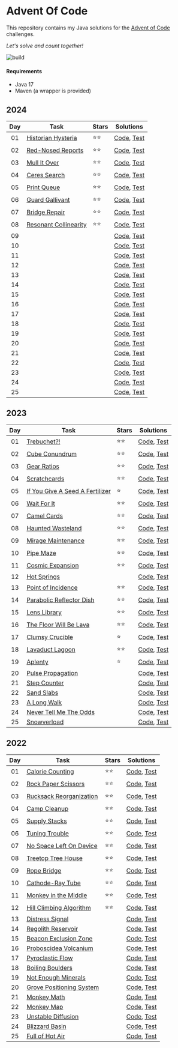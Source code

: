 # Advent Of Code
This repository contains my Java solutions for the [Advent of Code](https://adventofcode.com) challenges.

*Let's solve and count together!*

![build](https://github.com/bqcuong/AdventOfCode/actions/workflows/maven.yml/badge.svg)

#### Requirements
* Java 17
* Maven (a wrapper is provided)

## 2024
| Day | Task                                                         | Stars | Solutions                                                                                                        |
|:---:|--------------------------------------------------------------|:------|------------------------------------------------------------------------------------------------------------------|
| 01  | [Historian Hysteria](https://adventofcode.com/2024/day/1)    | ⭐⭐    | [Code](src/main/java/net/bqc/aoc/year2024/Day01.java), [Test](src/test/java/net/bqc/aoc/year2024/Day01Test.java) | 
| 02  | [Red-Nosed Reports](https://adventofcode.com/2024/day/2)     | ⭐⭐    | [Code](src/main/java/net/bqc/aoc/year2024/Day02.java), [Test](src/test/java/net/bqc/aoc/year2024/Day02Test.java) | 
| 03  | [Mull It Over](https://adventofcode.com/2024/day/3)          | ⭐⭐    | [Code](src/main/java/net/bqc/aoc/year2024/Day03.java), [Test](src/test/java/net/bqc/aoc/year2024/Day03Test.java) | 
| 04  | [Ceres Search](https://adventofcode.com/2024/day/4)          | ⭐⭐    | [Code](src/main/java/net/bqc/aoc/year2024/Day04.java), [Test](src/test/java/net/bqc/aoc/year2024/Day04Test.java) | 
| 05  | [Print Queue](https://adventofcode.com/2024/day/5)           | ⭐⭐    | [Code](src/main/java/net/bqc/aoc/year2024/Day05.java), [Test](src/test/java/net/bqc/aoc/year2024/Day05Test.java) | 
| 06  | [Guard Gallivant](https://adventofcode.com/2024/day/6)       | ⭐⭐    | [Code](src/main/java/net/bqc/aoc/year2024/Day06.java), [Test](src/test/java/net/bqc/aoc/year2024/Day06Test.java) | 
| 07  | [Bridge Repair](https://adventofcode.com/2024/day/7)         | ⭐⭐    | [Code](src/main/java/net/bqc/aoc/year2024/Day07.java), [Test](src/test/java/net/bqc/aoc/year2024/Day07Test.java) | 
| 08  | [Resonant Collinearity](https://adventofcode.com/2024/day/8) | ⭐⭐    | [Code](src/main/java/net/bqc/aoc/year2024/Day08.java), [Test](src/test/java/net/bqc/aoc/year2024/Day08Test.java) | 
| 09  | [](https://adventofcode.com/2024/day/9)                      |       | [Code](src/main/java/net/bqc/aoc/year2024/Day09.java), [Test](src/test/java/net/bqc/aoc/year2024/Day09Test.java) | 
| 10  | [](https://adventofcode.com/2024/day/10)                     |       | [Code](src/main/java/net/bqc/aoc/year2024/Day10.java), [Test](src/test/java/net/bqc/aoc/year2024/Day10Test.java) | 
| 11  | [](https://adventofcode.com/2024/day/11)                     |       | [Code](src/main/java/net/bqc/aoc/year2024/Day11.java), [Test](src/test/java/net/bqc/aoc/year2024/Day11Test.java) | 
| 12  | [](https://adventofcode.com/2024/day/12)                     |       | [Code](src/main/java/net/bqc/aoc/year2024/Day12.java), [Test](src/test/java/net/bqc/aoc/year2024/Day12Test.java) | 
| 13  | [](https://adventofcode.com/2024/day/13)                     |       | [Code](src/main/java/net/bqc/aoc/year2024/Day13.java), [Test](src/test/java/net/bqc/aoc/year2024/Day13Test.java) | 
| 14  | [](https://adventofcode.com/2024/day/14)                     |       | [Code](src/main/java/net/bqc/aoc/year2024/Day14.java), [Test](src/test/java/net/bqc/aoc/year2024/Day14Test.java) | 
| 15  | [](https://adventofcode.com/2024/day/15)                     |       | [Code](src/main/java/net/bqc/aoc/year2024/Day15.java), [Test](src/test/java/net/bqc/aoc/year2024/Day15Test.java) | 
| 16  | [](https://adventofcode.com/2024/day/16)                     |       | [Code](src/main/java/net/bqc/aoc/year2024/Day16.java), [Test](src/test/java/net/bqc/aoc/year2024/Day16Test.java) | 
| 17  | [](https://adventofcode.com/2024/day/17)                     |       | [Code](src/main/java/net/bqc/aoc/year2024/Day17.java), [Test](src/test/java/net/bqc/aoc/year2024/Day17Test.java) | 
| 18  | [](https://adventofcode.com/2024/day/18)                     |       | [Code](src/main/java/net/bqc/aoc/year2024/Day18.java), [Test](src/test/java/net/bqc/aoc/year2024/Day18Test.java) | 
| 19  | [](https://adventofcode.com/2024/day/19)                     |       | [Code](src/main/java/net/bqc/aoc/year2024/Day19.java), [Test](src/test/java/net/bqc/aoc/year2024/Day19Test.java) |
| 20  | [](https://adventofcode.com/2024/day/20)                     |       | [Code](src/main/java/net/bqc/aoc/year2024/Day20.java), [Test](src/test/java/net/bqc/aoc/year2024/Day20Test.java) |
| 21  | [](https://adventofcode.com/2024/day/21)                     |       | [Code](src/main/java/net/bqc/aoc/year2024/Day21.java), [Test](src/test/java/net/bqc/aoc/year2024/Day21Test.java) |
| 22  | [](https://adventofcode.com/2024/day/22)                     |       | [Code](src/main/java/net/bqc/aoc/year2024/Day22.java), [Test](src/test/java/net/bqc/aoc/year2024/Day22Test.java) |
| 23  | [](https://adventofcode.com/2024/day/23)                     |       | [Code](src/main/java/net/bqc/aoc/year2024/Day23.java), [Test](src/test/java/net/bqc/aoc/year2024/Day23Test.java) |
| 24  | [](https://adventofcode.com/2024/day/24)                     |       | [Code](src/main/java/net/bqc/aoc/year2024/Day24.java), [Test](src/test/java/net/bqc/aoc/year2024/Day24Test.java) |
| 25  | [](https://adventofcode.com/2024/day/25)                     |       | [Code](src/main/java/net/bqc/aoc/year2024/Day25.java), [Test](src/test/java/net/bqc/aoc/year2024/Day25Test.java) |


## 2023

| Day | Task                                                                   | Stars | Solutions                                                                                                        |
|:---:|------------------------------------------------------------------------|:------|------------------------------------------------------------------------------------------------------------------|
| 01  | [Trebuchet?!](https://adventofcode.com/2023/day/1)                     | ⭐⭐    | [Code](src/main/java/net/bqc/aoc/year2023/Day01.java), [Test](src/test/java/net/bqc/aoc/year2023/Day01Test.java) | 
| 02  | [Cube Conundrum](https://adventofcode.com/2023/day/2)                  | ⭐⭐    | [Code](src/main/java/net/bqc/aoc/year2023/Day02.java), [Test](src/test/java/net/bqc/aoc/year2023/Day02Test.java) | 
| 03  | [Gear Ratios](https://adventofcode.com/2023/day/3)                     | ⭐⭐    | [Code](src/main/java/net/bqc/aoc/year2023/Day03.java), [Test](src/test/java/net/bqc/aoc/year2023/Day03Test.java) | 
| 04  | [Scratchcards](https://adventofcode.com/2023/day/4)                    | ⭐⭐    | [Code](src/main/java/net/bqc/aoc/year2023/Day04.java), [Test](src/test/java/net/bqc/aoc/year2023/Day04Test.java) | 
| 05  | [If You Give A Seed A Fertilizer](https://adventofcode.com/2023/day/5) | ⭐     | [Code](src/main/java/net/bqc/aoc/year2023/Day05.java), [Test](src/test/java/net/bqc/aoc/year2023/Day05Test.java) | 
| 06  | [Wait For It](https://adventofcode.com/2023/day/6)                     | ⭐⭐    | [Code](src/main/java/net/bqc/aoc/year2023/Day06.java), [Test](src/test/java/net/bqc/aoc/year2023/Day06Test.java) | 
| 07  | [Camel Cards](https://adventofcode.com/2023/day/7)                     | ⭐⭐    | [Code](src/main/java/net/bqc/aoc/year2023/Day07.java), [Test](src/test/java/net/bqc/aoc/year2023/Day07Test.java) | 
| 08  | [Haunted Wasteland](https://adventofcode.com/2023/day/8)               | ⭐⭐    | [Code](src/main/java/net/bqc/aoc/year2023/Day08.java), [Test](src/test/java/net/bqc/aoc/year2023/Day08Test.java) | 
| 09  | [Mirage Maintenance](https://adventofcode.com/2023/day/9)              | ⭐⭐    | [Code](src/main/java/net/bqc/aoc/year2023/Day09.java), [Test](src/test/java/net/bqc/aoc/year2023/Day09Test.java) | 
| 10  | [Pipe Maze](https://adventofcode.com/2023/day/10)                      | ⭐⭐    | [Code](src/main/java/net/bqc/aoc/year2023/Day10.java), [Test](src/test/java/net/bqc/aoc/year2023/Day10Test.java) | 
| 11  | [Cosmic Expansion](https://adventofcode.com/2023/day/11)               | ⭐⭐    | [Code](src/main/java/net/bqc/aoc/year2023/Day11.java), [Test](src/test/java/net/bqc/aoc/year2023/Day11Test.java) | 
| 12  | [Hot Springs](https://adventofcode.com/2023/day/12)                    |       | [Code](src/main/java/net/bqc/aoc/year2023/Day12.java), [Test](src/test/java/net/bqc/aoc/year2023/Day12Test.java) | 
| 13  | [Point of Incidence](https://adventofcode.com/2023/day/13)             | ⭐⭐    | [Code](src/main/java/net/bqc/aoc/year2023/Day13.java), [Test](src/test/java/net/bqc/aoc/year2023/Day13Test.java) | 
| 14  | [Parabolic Reflector Dish](https://adventofcode.com/2023/day/14)       | ⭐⭐    | [Code](src/main/java/net/bqc/aoc/year2023/Day14.java), [Test](src/test/java/net/bqc/aoc/year2023/Day14Test.java) | 
| 15  | [Lens Library](https://adventofcode.com/2023/day/15)                   | ⭐⭐    | [Code](src/main/java/net/bqc/aoc/year2023/Day15.java), [Test](src/test/java/net/bqc/aoc/year2023/Day15Test.java) | 
| 16  | [The Floor Will Be Lava](https://adventofcode.com/2023/day/16)         | ⭐⭐    | [Code](src/main/java/net/bqc/aoc/year2023/Day16.java), [Test](src/test/java/net/bqc/aoc/year2023/Day16Test.java) | 
| 17  | [Clumsy Crucible](https://adventofcode.com/2023/day/17)                | ⭐     | [Code](src/main/java/net/bqc/aoc/year2023/Day17.java), [Test](src/test/java/net/bqc/aoc/year2023/Day17Test.java) | 
| 18  | [Lavaduct Lagoon](https://adventofcode.com/2023/day/18)                | ⭐⭐    | [Code](src/main/java/net/bqc/aoc/year2023/Day18.java), [Test](src/test/java/net/bqc/aoc/year2023/Day18Test.java) | 
| 19  | [Aplenty](https://adventofcode.com/2023/day/19)                        | ⭐     | [Code](src/main/java/net/bqc/aoc/year2023/Day19.java), [Test](src/test/java/net/bqc/aoc/year2023/Day19Test.java) |
| 20  | [Pulse Propagation](https://adventofcode.com/2023/day/20)              |       | [Code](src/main/java/net/bqc/aoc/year2023/Day20.java), [Test](src/test/java/net/bqc/aoc/year2023/Day20Test.java) |
| 21  | [Step Counter](https://adventofcode.com/2023/day/21)                   |       | [Code](src/main/java/net/bqc/aoc/year2023/Day21.java), [Test](src/test/java/net/bqc/aoc/year2023/Day21Test.java) |
| 22  | [Sand Slabs](https://adventofcode.com/2023/day/22)                     |       | [Code](src/main/java/net/bqc/aoc/year2023/Day22.java), [Test](src/test/java/net/bqc/aoc/year2023/Day22Test.java) |
| 23  | [A Long Walk](https://adventofcode.com/2023/day/23)                    |       | [Code](src/main/java/net/bqc/aoc/year2023/Day23.java), [Test](src/test/java/net/bqc/aoc/year2023/Day23Test.java) |
| 24  | [Never Tell Me The Odds](https://adventofcode.com/2023/day/24)         |       | [Code](src/main/java/net/bqc/aoc/year2023/Day24.java), [Test](src/test/java/net/bqc/aoc/year2023/Day24Test.java) |
| 25  | [Snowverload](https://adventofcode.com/2023/day/25)                    |       | [Code](src/main/java/net/bqc/aoc/year2023/Day25.java), [Test](src/test/java/net/bqc/aoc/year2023/Day25Test.java) |

## 2022
| Day | Task                                                             | Stars | Solutions                                                 |
|:---:|------------------------------------------------------------------|:------|-----------------------------------------------------------|
| 01  | [Calorie Counting](https://adventofcode.com/2022/day/1)          | ⭐⭐    | [Code](src/main/python/year2022/Day01/main.py), [Test](#) | 
| 02  | [Rock Paper Scissors](https://adventofcode.com/2022/day/2)       | ⭐⭐    | [Code](src/main/python/year2022/Day02/main.py), [Test](#) | 
| 03  | [Rucksack Reorganization](https://adventofcode.com/2022/day/3)   | ⭐⭐    | [Code](src/main/python/year2022/Day03/main.py), [Test](#) | 
| 04  | [Camp Cleanup](https://adventofcode.com/2022/day/4)              | ⭐⭐    | [Code](src/main/python/year2022/Day04/main.py), [Test](#) | 
| 05  | [Supply Stacks](https://adventofcode.com/2022/day/5)             | ⭐⭐    | [Code](src/main/python/year2022/Day05/main.py), [Test](#) | 
| 06  | [Tuning Trouble](https://adventofcode.com/2022/day/6)            | ⭐⭐    | [Code](src/main/python/year2022/Day06/main.py), [Test](#) | 
| 07  | [No Space Left On Device](https://adventofcode.com/2022/day/7)   | ⭐⭐    | [Code](src/main/python/year2022/Day07/main.py), [Test](#) | 
| 08  | [Treetop Tree House](https://adventofcode.com/2022/day/8)        | ⭐⭐    | [Code](src/main/python/year2022/Day08/main.py), [Test](#) | 
| 09  | [Rope Bridge](https://adventofcode.com/2022/day/9)               | ⭐⭐    | [Code](src/main/python/year2022/Day09/main.py), [Test](#) | 
| 10  | [Cathode-Ray Tube](https://adventofcode.com/2022/day/10)         | ⭐⭐    | [Code](src/main/python/year2022/Day10/main.py), [Test](#) | 
| 11  | [Monkey in the Middle](https://adventofcode.com/2022/day/11)     | ⭐⭐    | [Code](src/main/python/year2022/Day11/main.py), [Test](#) | 
| 12  | [Hill Climbing Algorithm](https://adventofcode.com/2022/day/12)  | ⭐⭐    | [Code](src/main/python/year2022/Day12/main.py), [Test](#) | 
| 13  | [Distress Signal](https://adventofcode.com/2022/day/13)          |       | [Code](src/main/python/year2022/Day13/main.py), [Test](#) | 
| 14  | [Regolith Reservoir](https://adventofcode.com/2022/day/14)       |       | [Code](src/main/python/year2022/Day14/main.py), [Test](#) | 
| 15  | [Beacon Exclusion Zone](https://adventofcode.com/2022/day/15)    |       | [Code](src/main/python/year2022/Day15/main.py), [Test](#) | 
| 16  | [Proboscidea Volcanium](https://adventofcode.com/2022/day/16)    |       | [Code](src/main/python/year2022/Day16/main.py), [Test](#) | 
| 17  | [Pyroclastic Flow](https://adventofcode.com/2022/day/17)         |       | [Code](src/main/python/year2022/Day17/main.py), [Test](#) | 
| 18  | [Boiling Boulders](https://adventofcode.com/2022/day/18)         |       | [Code](src/main/python/year2022/Day18/main.py), [Test](#) | 
| 19  | [Not Enough Minerals](https://adventofcode.com/2022/day/19)      |       | [Code](src/main/python/year2022/Day19/main.py), [Test](#) |
| 20  | [Grove Positioning System](https://adventofcode.com/2022/day/20) |       | [Code](src/main/python/year2022/Day20/main.py), [Test](#) |
| 21  | [Monkey Math](https://adventofcode.com/2022/day/21)              |       | [Code](src/main/python/year2022/Day21/main.py), [Test](#) |
| 22  | [Monkey Map](https://adventofcode.com/2022/day/22)               |       | [Code](src/main/python/year2022/Day22/main.py), [Test](#) |
| 23  | [Unstable Diffusion](https://adventofcode.com/2022/day/23)       |       | [Code](src/main/python/year2022/Day23/main.py), [Test](#) |
| 24  | [Blizzard Basin](https://adventofcode.com/2022/day/24)           |       | [Code](src/main/python/year2022/Day24/main.py), [Test](#) |
| 25  | [Full of Hot Air](https://adventofcode.com/2022/day/25)          |       | [Code](src/main/python/year2022/Day25/main.py), [Test](#) |